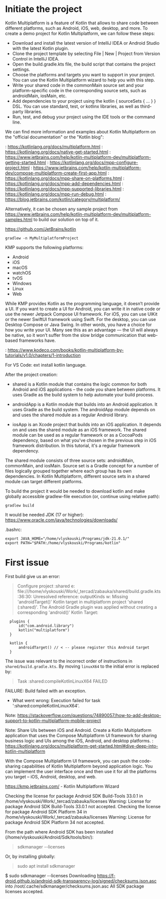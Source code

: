# Initiate the project

Kotlin Multiplatform is a feature of Kotlin that allows to share code between different platforms, such as Android, iOS, 
web, desktop, and more. To create a demo project for Kotlin Multiplatform, we can follow these steps:

- Download and install the latest version of IntelliJ IDEA or Android Studio with the latest Kotlin plugin.
- Clone the project template by selecting File | New | Project from Version Control in IntelliJ IDEA.
- Open the build.gradle.kts file, the build script that contains the project settings.
- Choose the platforms and targets you want to support in your project. You can use the Kotlin Multiplatform wizard to help you with this step.
- Write your shared code in the commonMain source set and your platform-specific code in the corresponding source sets, such as androidMain, iosMain, etc.
- Add dependencies to your project using the kotlin { sourceSets { … } } DSL. You can use standard, test, or kotlinx libraries, as well as third-party libraries.
- Run, test, and debug your project using the IDE tools or the command line.

We can find more information and examples about Kotlin Multiplatform on the "official documentation" or the "Kotlin blog":

: https://kotlinlang.org/docs/multiplatform.html 
: https://kotlinlang.org/docs/native-get-started.html 
: https://www.jetbrains.com/help/kotlin-multiplatform-dev/multiplatform-getting-started.html 
: https://kotlinlang.org/docs/mpp-configure-project.html 
: https://www.jetbrains.com/help/kotlin-multiplatform-dev/compose-multiplatform-create-first-app.html 
: https://kotlinlang.org/docs/mpp-share-on-platforms.html 
: https://kotlinlang.org/docs/mpp-add-dependencies.html 
: https://kotlinlang.org/docs/mpp-supported-libraries.html 
: https://kotlinlang.org/docs/mpp-run-debug.html 
: https://blog.jetbrains.com/kotlin/category/multiplatform/

Alternatively, it can be chosen any sample project from 
https://www.jetbrains.com/help/kotlin-multiplatform-dev/multiplatform-samples.html
to build our solution on top of it.

https://github.com/JetBrains/kotlin
```
gradlew -n MyMultiplatformProject
```

KMP supports the following platforms:
- Android
- iOS
- macOS
- watchOS
- tvOS
- Windows
- Linux
- Web

While KMP provides Kotlin as the programming language, it doesn’t provide a UI. If you want to create a UI for Android, you can write it in native code or use the newer Jetpack Compose UI framework. For iOS, you can use UIKit or the newer SwiftUI framework using Swift. For the desktop, you can use Desktop Compose or Java Swing. In other words, you have a choice for how you write your UI. Many see this as an advantage — the UI will always be native, so it won’t suffer from the slow bridge communication that web-based frameworks have.

: https://www.kodeco.com/books/kotlin-multiplatform-by-tutorials/v1.0/chapters/1-introduction


For VS Code: ext install kotlin language.

After the project creation:
- shared is a Kotlin module that contains the logic common for both Android and iOS applications – the code you share between platforms. It uses Gradle as the build system to help automate your build process.

- androidApp is a Kotlin module that builds into an Android application. It uses Gradle as the build system. The androidApp module depends on and uses the shared module as a regular Android library.

- iosApp is an Xcode project that builds into an iOS application. It depends on and uses the shared module as an iOS framework. The shared module can be used as a regular framework or as a CocoaPods dependency, based on what you've chosen in the previous step in iOS framework distribution. In this tutorial, it's a regular framework dependency.

The shared module consists of three source sets: androidMain, commonMain, and iosMain. Source set is a Gradle concept for a number of files logically grouped together where each group has its own dependencies. In Kotlin Multiplatform, different source sets in a shared module can target different platforms.


To build the project it would be needed to download kotlin and make globally accessible gradlew-file execution (or, 
continue using relative path):
```
gradlew build
```

It would be needed JDK (17 or higher):
https://www.oracle.com/java/technologies/downloads/

.bashrc:

```
export JAVA_HOME="/home/vlyskouski/Programs/jdk-21.0.1/"
export PATH="$PATH:/home/vlyskouski/Programs/kotlin"
```


# First issue

First build give us an error:

  > Configure project :shared
  e: file:///home/vlyskouski/Work/_tercad/zabauka/shared/build.gradle.kts:36:30: Unresolved reference: outputKinds
  w: Missing 'androidTarget()' Kotlin target in multiplatform project 'shared (:shared)'.
  The Android Gradle plugin was applied without creating a corresponding 'android()' Kotlin Target:

```
  plugins {
      id("com.android.library")
      kotlin("multiplatform")
  }

  kotlin {
      androidTarget() // < -- please register this Android target
  }
```

The issue was relevant to the incorrect order of instructions in `shared/build.gradle.kts`. By moving `linuxX64` to the 
initial error is replaced by:

  > Task :shared:compileKotlinLinuxX64 FAILED

  FAILURE: Build failed with an exception.

  * What went wrong:
  Execution failed for task ':shared:compileKotlinLinuxX64'.

Note: https://stackoverflow.com/questions/74890057/how-to-add-desktop-support-to-kotlin-multiplatform-mobile-project


Note: Share UIs between iOS and Android. Create a Kotlin Multiplatform application that uses the Compose Multiplatform UI framework for sharing business logic and UIs among the iOS, Android, and desktop platforms.
: https://kotlinlang.org/docs/multiplatform-get-started.html#dive-deep-into-kotlin-multiplatform

With the Compose Multiplatform UI framework, you can push the code-sharing capabilities of Kotlin Multiplatform beyond application logic. You can implement the user interface once and then use it for all the platforms you target – iOS, Android, desktop, and web.


https://kmp.jetbrains.com/ - Kotlin Multiplatform Wizard


Checking the license for package Android SDK Build-Tools 33.0.1 in /home/vlyskouski/Work/_tercad/zabauka/licenses
Warning: License for package Android SDK Build-Tools 33.0.1 not accepted.
Checking the license for package Android SDK Platform 34 in /home/vlyskouski/Work/_tercad/zabauka/licenses
Warning: License for package Android SDK Platform 34 not accepted.

From the path where Android SDK has been installed (/home/vlyskouski/Android/Sdk/tools/bin/):
> sdkmanager --licenses

Or, by installing globally:
> sudo apt install sdkmanager

$ sudo sdkmanager --licenses
Downloading https://f-droid.github.io/android-sdk-transparency-log/signed/checksums.json.asc into /root/.cache/sdkmanager/checksums.json.asc
All SDK package licenses accepted.
